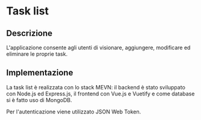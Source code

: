 # Task list

## Descrizione
L'applicazione consente agli utenti di visionare, aggiungere, modificare ed eliminare le proprie task.

## Implementazione
La task list è realizzata con lo stack MEVN: il backend è stato sviluppato con Node.js ed Express.js, il frontend con Vue.js e Vuetify e come database si è fatto uso di MongoDB.

Per l'autenticazione viene utilizzato JSON Web Token.